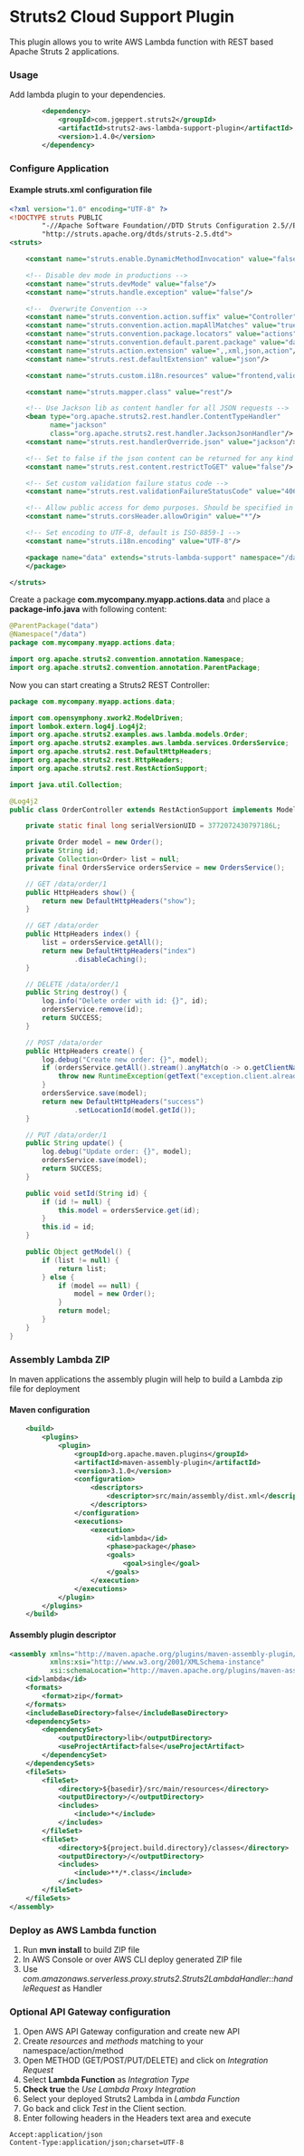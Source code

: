 # Struts2 Cloud Support Plugin

This plugin allows you to write AWS Lambda function with REST based Apache Struts 2 applications.

### Usage

Add lambda plugin to your dependencies.

```xml
        <dependency>
            <groupId>com.jgeppert.struts2</groupId>
            <artifactId>struts2-aws-lambda-support-plugin</artifactId>
            <version>1.4.0</version>
        </dependency>
```

### Configure Application

#### Example struts.xml configuration file

```xml
<?xml version="1.0" encoding="UTF-8" ?>
<!DOCTYPE struts PUBLIC
        "-//Apache Software Foundation//DTD Struts Configuration 2.5//EN"
        "http://struts.apache.org/dtds/struts-2.5.dtd">
<struts>

    <constant name="struts.enable.DynamicMethodInvocation" value="false"/>

    <!-- Disable dev mode in productions -->
    <constant name="struts.devMode" value="false"/>
    <constant name="struts.handle.exception" value="false"/>

    <!--  Overwrite Convention -->
    <constant name="struts.convention.action.suffix" value="Controller"/>
    <constant name="struts.convention.action.mapAllMatches" value="true"/>
    <constant name="struts.convention.package.locators" value="actions"/>
    <constant name="struts.convention.default.parent.package" value="data"/>
    <constant name="struts.action.extension" value=",,xml,json,action"/>
    <constant name="struts.rest.defaultExtension" value="json"/>

    <constant name="struts.custom.i18n.resources" value="frontend,validation,exceptions"/>

    <constant name="struts.mapper.class" value="rest"/>

    <!-- Use Jackson lib as content handler for all JSON requests -->
    <bean type="org.apache.struts2.rest.handler.ContentTypeHandler"
          name="jackson"
          class="org.apache.struts2.rest.handler.JacksonJsonHandler"/>
    <constant name="struts.rest.handlerOverride.json" value="jackson"/>

    <!-- Set to false if the json content can be returned for any kind of http method -->
    <constant name="struts.rest.content.restrictToGET" value="false"/>

    <!-- Set custom validation failure status code -->
    <constant name="struts.rest.validationFailureStatusCode" value="406"/>

    <!-- Allow public access for demo purposes. Should be specified in production! -->
    <constant name="struts.corsHeader.allowOrigin" value="*"/>

    <!-- Set encoding to UTF-8, default is ISO-8859-1 -->
    <constant name="struts.i18n.encoding" value="UTF-8"/>

    <package name="data" extends="struts-lambda-support" namespace="/data">
    </package>

</struts>
```

Create a package **com.mycompany.myapp.actions.data** and place a **package-info.java** with following content:

```java
@ParentPackage("data")
@Namespace("/data")
package com.mycompany.myapp.actions.data;

import org.apache.struts2.convention.annotation.Namespace;
import org.apache.struts2.convention.annotation.ParentPackage;
```

Now you can start creating a Struts2 REST Controller:

```java
package com.mycompany.myapp.actions.data;

import com.opensymphony.xwork2.ModelDriven;
import lombok.extern.log4j.Log4j2;
import org.apache.struts2.examples.aws.lambda.models.Order;
import org.apache.struts2.examples.aws.lambda.services.OrdersService;
import org.apache.struts2.rest.DefaultHttpHeaders;
import org.apache.struts2.rest.HttpHeaders;
import org.apache.struts2.rest.RestActionSupport;

import java.util.Collection;

@Log4j2
public class OrderController extends RestActionSupport implements ModelDriven<Object> {

    private static final long serialVersionUID = 3772072430797186L;

    private Order model = new Order();
    private String id;
    private Collection<Order> list = null;
    private final OrdersService ordersService = new OrdersService();

    // GET /data/order/1
    public HttpHeaders show() {
        return new DefaultHttpHeaders("show");
    }

    // GET /data/order
    public HttpHeaders index() {
        list = ordersService.getAll();
        return new DefaultHttpHeaders("index")
                .disableCaching();
    }

    // DELETE /data/order/1
    public String destroy() {
        log.info("Delete order with id: {}", id);
        ordersService.remove(id);
        return SUCCESS;
    }

    // POST /data/order
    public HttpHeaders create() {
        log.debug("Create new order: {}", model);
        if (ordersService.getAll().stream().anyMatch(o -> o.getClientName().equalsIgnoreCase(model.getClientName()))) {
            throw new RuntimeException(getText("exception.client.already.exists"));
        }
        ordersService.save(model);
        return new DefaultHttpHeaders("success")
                .setLocationId(model.getId());
    }

    // PUT /data/order/1
    public String update() {
        log.debug("Update order: {}", model);
        ordersService.save(model);
        return SUCCESS;
    }

    public void setId(String id) {
        if (id != null) {
            this.model = ordersService.get(id);
        }
        this.id = id;
    }

    public Object getModel() {
        if (list != null) {
            return list;
        } else {
            if (model == null) {
                model = new Order();
            }
            return model;
        }
    }
}
```

### Assembly Lambda ZIP

In maven applications the assembly plugin will help to build a Lambda zip file for deployment

#### Maven configuration
```xml
    <build>
        <plugins>
            <plugin>
                <groupId>org.apache.maven.plugins</groupId>
                <artifactId>maven-assembly-plugin</artifactId>
                <version>3.1.0</version>
                <configuration>
                    <descriptors>
                        <descriptor>src/main/assembly/dist.xml</descriptor>
                    </descriptors>
                </configuration>
                <executions>
                    <execution>
                        <id>lambda</id>
                        <phase>package</phase>
                        <goals>
                            <goal>single</goal>
                        </goals>
                    </execution>
                </executions>
            </plugin>
        </plugins>
    </build>
```

#### Assembly plugin descriptor
```xml
<assembly xmlns="http://maven.apache.org/plugins/maven-assembly-plugin/assembly/1.1.2"
          xmlns:xsi="http://www.w3.org/2001/XMLSchema-instance"
          xsi:schemaLocation="http://maven.apache.org/plugins/maven-assembly-plugin/assembly/1.1.2 http://maven.apache.org/xsd/assembly-1.1.2.xsd">
    <id>lambda</id>
    <formats>
        <format>zip</format>
    </formats>
    <includeBaseDirectory>false</includeBaseDirectory>
    <dependencySets>
        <dependencySet>
            <outputDirectory>lib</outputDirectory>
            <useProjectArtifact>false</useProjectArtifact>
        </dependencySet>
    </dependencySets>
    <fileSets>
        <fileSet>
            <directory>${basedir}/src/main/resources</directory>
            <outputDirectory>/</outputDirectory>
            <includes>
                <include>*</include>
            </includes>
        </fileSet>
        <fileSet>
            <directory>${project.build.directory}/classes</directory>
            <outputDirectory>/</outputDirectory>
            <includes>
                <include>**/*.class</include>
            </includes>
        </fileSet>
    </fileSets>
</assembly>
```

### Deploy as AWS Lambda function 

1. Run **mvn install** to build ZIP file
2. In AWS Console or over AWS CLI deploy generated ZIP file
3. Use _com.amazonaws.serverless.proxy.struts2.Struts2LambdaHandler::handleRequest_ as Handler

### Optional API Gateway configuration

1. Open AWS API Gateway configuration and create new API
2. Create _resources_ and _methods_ matching to your namespace/action/method
3. Open METHOD (GET/POST/PUT/DELETE) and click on _Integration Request_
4. Select **Lambda Function** as _Integration Type_
5. **Check true** the _Use Lambda Proxy Integration_
6. Select your deployed Struts2 Lambda in _Lambda Function_
7. Go back and click _Test_ in the Client section.
8. Enter following headers in the Headers text area and execute

```
Accept:application/json
Content-Type:application/json;charset=UTF-8
```